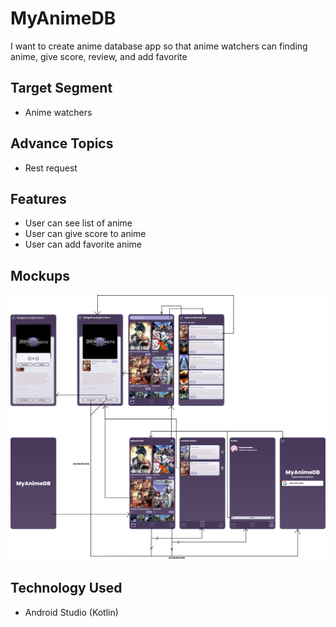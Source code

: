 # MyAnimeDB

I want to create anime database app so that anime watchers can finding anime, give score, review, and add favorite

## Target Segment

- Anime watchers

## Advance Topics

- Rest request

## Features

- User can see list of anime
- User can give score to anime
- User can add favorite anime

## Mockups

![](https://github.com/mekas/mb1313600022/blob/master/1313618030/MyAnimeDBMOckup.jpg)

## Technology Used

- Android Studio (Kotlin)
